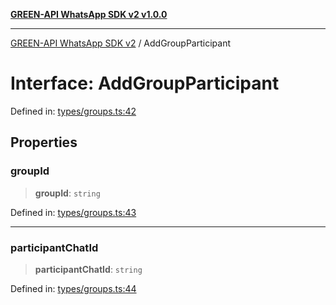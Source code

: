 [**GREEN-API WhatsApp SDK v2 v1.0.0**](../README.md)

***

[GREEN-API WhatsApp SDK v2](../globals.md) / AddGroupParticipant

# Interface: AddGroupParticipant

Defined in: [types/groups.ts:42](https://github.com/green-api/whatsapp-api-client-js-v2/blob/6c31521abaa4e85365f3538298181cae99417bce/src/types/groups.ts#L42)

## Properties

### groupId

> **groupId**: `string`

Defined in: [types/groups.ts:43](https://github.com/green-api/whatsapp-api-client-js-v2/blob/6c31521abaa4e85365f3538298181cae99417bce/src/types/groups.ts#L43)

***

### participantChatId

> **participantChatId**: `string`

Defined in: [types/groups.ts:44](https://github.com/green-api/whatsapp-api-client-js-v2/blob/6c31521abaa4e85365f3538298181cae99417bce/src/types/groups.ts#L44)
